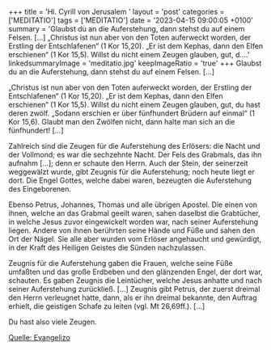 +++
title = 'Hl. Cyrill von Jerusalem  '
layout = 'post'
categories = ['MEDITATIO']
tags = ['MEDITATIO']
date = '2023-04-15 09:00:05 +0100'
summary = 'Glaubst du an die Auferstehung, dann stehst du auf einem Felsen. […]  „Christus ist nun aber von den Toten auferweckt worden, der Erstling der Entschlafenen“ (1 Kor 15,20). „Er ist dem Kephas, dann den Elfen erschienen“ (1 Kor 15,5). Willst du nicht einem Zeugen glauben, gut, d....'
linkedsummaryImage = 'meditatio.jpg'
keepImageRatio = 'true'
+++
Glaubst du an die Auferstehung, dann stehst du auf einem Felsen. […]

„Christus ist nun aber von den Toten auferweckt worden, der Erstling der Entschlafenen“ (1 Kor 15,20). „Er ist dem Kephas, dann den Elfen erschienen“ (1 Kor 15,5). Willst du nicht einem Zeugen glauben, gut, du hast deren zwölf.<!--more--> „Sodann erschien er über fünfhundert Brüdern auf einmal“ (1 Kor 15,6). Glaubt man den Zwölfen nicht, dann halte man sich an die fünfhundert! […]

Zahlreich sind die Zeugen für die Auferstehung des Erlösers: die Nacht und der Vollmond; es war die sechzehnte Nacht. Der Fels des Grabmals, das ihn aufnahm […]; denn er schaute den Herrn. Auch der Stein, der seinerzeit weggewälzt wurde, gibt Zeugnis für die Auferstehung; noch heute liegt er dort. Die Engel Gottes, welche dabei waren, bezeugten die Auferstehung des Eingeborenen.

Ebenso Petrus, Johannes, Thomas und alle übrigen Apostel. Die einen von ihnen, welche an das Grabmal geeilt waren, sahen daselbst die Grabtücher, in welche Jesus zuvor eingewickelt worden war, nach seiner Auferstehung liegen. Andere von ihnen berührten seine Hände und Füße und sahen den Ort der Nägel. Sie alle aber wurden vom Erlöser angehaucht und gewürdigt, in der Kraft des Heiligen Geistes die Sünden nachzulassen.

Zeugnis für die Auferstehung gaben die Frauen, welche seine Füße umfaßten und das große Erdbeben und den glänzenden Engel, der dort war, schauten. Es gaben Zeugnis die Leintücher, welche Jesus anhatte und nach seiner Auferstehung zurückließ. […] Zeugnis gibt Petrus, der zuerst dreimal den Herrn verleugnet hatte, dann, als er ihn dreimal bekannte, den Auftrag erhielt, die geistigen Schafe zu leiten (vgl. Mt 26,69ff.). […]

Du hast also viele Zeugen.
             


[Quelle: Evangelizo](https://evangeliumtagfuertag.org/DE/gospel)
